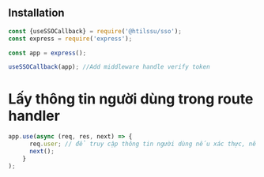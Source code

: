 ## Installation
```js
const {useSSOCallback} = require('@htilssu/sso');
const express = require('express');

const app = express();

useSSOCallback(app); //Add middleware handle verify token
```

# Lấy thông tin người dùng trong route handler
```js
app.use(async (req, res, next) => {
      req.user; // để truy cập thông tin người dùng nếu xác thực, nếu người dùng không hợp lệ giá trị sẽ là null
      next();
    }
);
```